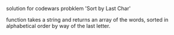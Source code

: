solution for codewars probklem 'Sort by Last Char'

function takes a string and returns an array of the words, sorted in alphabetical order by way of the last letter.
